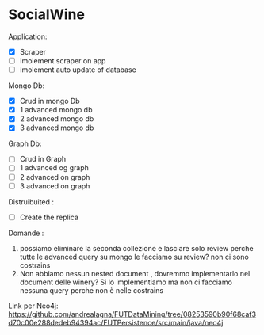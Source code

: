 # SocialWine

Application:
- [x] Scraper
- [ ] imolement scraper on app
- [ ] imolement auto update of database

Mongo Db:
- [x] Crud in mongo Db
- [x] 1 advanced mongo db
- [x] 2 advanced mongo db
- [x] 3 advanced mongo db

Graph Db:
- [ ] Crud in Graph
- [ ] 1 advanced og graph
- [ ] 2 advanced on graph
- [ ] 3 advanced on graph

Distruibuited : 
- [ ] Create the replica


Domande :
1. possiamo eliminare la seconda collezione e lasciare solo review perche tutte le advanced query su mongo le facciamo su review? non ci sono costrains
2. Non abbiamo nessun nested document , dovremmo implementarlo nel document delle winery? Si lo implementiamo  ma non ci facciamo nessuna query perche non è nelle costrains

Link per Neo4j:
https://github.com/andrealagna/FUTDataMining/tree/08253590b90f68caf3d70c00e288dedeb94394ac/FUTPersistence/src/main/java/neo4j



